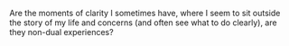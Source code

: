 Are the moments of clarity I sometimes have, where I seem to sit outside the story of my life and concerns (and often see what to do clearly), are they non-dual experiences?